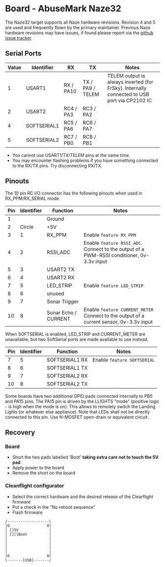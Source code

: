 # Board - AbuseMark Naze32

The Naze32 target supports all Naze hardware revisions.  Revision 4 and 5 are used and
frequently flown by the primary maintainer.  Previous Naze hardware revisions may have issues,
if found please report via the [github issue tracker](https://github.com/cleanflight/cleanflight/issues).

## Serial Ports

| Value | Identifier   | RX         | TX                 | Notes                                                                                       |
| ----- | ------------ | ---------- | ------------------ | ------------------------------------------------------------------------------------------- |
| 1     | USART1       | RX  / PA10 | TX  / PA9 / TELEM  | TELEM output is always inverted (for FrSky). Internally connected to USB port via CP2102 IC |
| 2     | USART2       | RC4 / PA3  | RC3 / PA2          |                                                                                             |
| 4     | SOFTSERIAL1  | RC5 / PA6  | RC6 / PA7          |                                                                                             |
| 5     | SOFTSERIAL2  | RC7 / PB0  | RC8 / PB1          |                                                                                             |

* You cannot use USART1/TX/TELEM pins at the same time. 
* You may encounter flashing problems if you have something connected to the RX/TX pins.  Try disconnecting RX/TX.

## Pinouts

The 10 pin RC I/O connector has the following pinouts when used in RX_PPM/RX_SERIAL mode.

| Pin | Identifier | Function                    | Notes                            |
| --- | ---------- | --------------------------- | -------------------------------- |
| 1   |            | Ground                      |                                  |
| 2   | Circle     | +5V                         |                                  |
| 3   | 1          | RX_PPM                      | Enable `feature RX_PPM`          | 
| 4   | 2          | RSSI_ADC                    | Enable `feature RSSI_ADC`.  Connect to the output of a PWM-RSSI conditioner, 0v-3.3v input | 
| 5   | 3          | USART2 TX                   |                                  | 
| 6   | 4          | USART2 RX                   |                                  | 
| 7   | 5          | LED_STRIP                   | Enable `feature LED_STRIP`       |
| 8   | 6          | unused                      |                                  |
| 9   | 7          | Sonar Trigger               |                                  |
| 10  | 8          | Sonar Echo / CURRENT        | Enable `feature CURRENT_METER`  Connect to the output of a current sensor, 0v-3.3v input |

When SOFTSERIAL is enabled, LED_STRIP and CURRENT_METER are unavailable, but two SoftSerial ports are made available to use instead.

| Pin | Identifier | Function       | Notes                            |
| --- | ---------- | -------------- | -------------------------------- |
| 7   | 5          | SOFTSERIAL1 RX | Enable `feature SOFTSERIAL`      |
| 8   | 6          | SOFTSERIAL1 TX |                                  |
| 9   | 7          | SOFTSERIAL2 RX |                                  |
| 10  | 8          | SOFTSERIAL2 TX |                                  |

Some boards have two additional GPIO pads connected internally to PB5 and PA15 pins. 
The PA15 pin is driven by the LLIGHTS "mode" (positive logic - is high when the mode is on). 
This allows to remotely switch the Landing Lights (or whatever else appliance). 
Note that LEDs shall not be directly connected to this pin. Use N-MOSFET open-drain or equivalent circuit.

## Recovery

### Board
+ Short the two pads labelled 'Boot' **taking extra care not to touch the 5V pad**
+ Apply power to the board
+ Remove the short on the board

### Cleanflight configurator
+ Select the correct hardware and the desired release of the Clearflight firmware
+ Put a check in the "No reboot sequence" 
+ Flash firmware

```
/-------------------\
|O                 O|
| []5V              |
| [][]Boot          |
|                   |
|                   |
|                   |
|                   |
|O                 O|
\-------[USB]-------/
```

